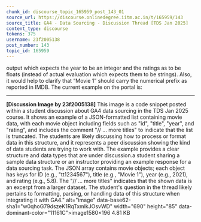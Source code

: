 ```yaml
---
chunk_id: discourse_topic_165959_post_143_01
source_url: https://discourse.onlinedegree.iitm.ac.in/t/165959/143
source_title: GA4 - Data Sourcing - Discussion Thread [TDS Jan 2025]
content_type: discourse
tokens: 375
username: 23f2005138
post_number: 143
topic_id: 165959
---
```


 output which expects the year to be an integer and the ratings as to be floats (instead of actual evaluation which expects them to be strings). Also, it would help to clarify that “Movie 1” should carry the numerical prefix as reported in IMDB. The current example on the portal is:

---

**[Discussion Image by 23f2005138]** This image is a code snippet posted within a student discussion about GA4 data sourcing in the TDS Jan 2025 course. It shows an example of a JSON-formatted list containing movie data, with each movie object including fields such as "id", "title", "year", and "rating", and includes the comment "// ... more titles" to indicate that the list is truncated. The students are likely discussing how to process or format data in this structure, and it represents a peer discussion showing the kind of data students are trying to work with. The example provides a clear structure and data types that are under discussion.a student sharing a sample data structure or an instructor providing an example response for a data sourcing task. The JSON array contains movie objects; each object has keys for ID (e.g., "tt1234567"), title (e.g., "Movie 1"), year (e.g., 2021), and rating (e.g., 5.8). The "// ... more titles" indicates that the shown data is an excerpt from a larger dataset. The student's question in the thread likely pertains to formatting, parsing, or handling data of this structure when integrating it with GA4." alt="image" data-base62-sha1="w0qhoG79dszeK1RqTxmlkJOsvWD" width="690" height="85" data-dominant-color="11161C">image1580×196 4.81 KB
